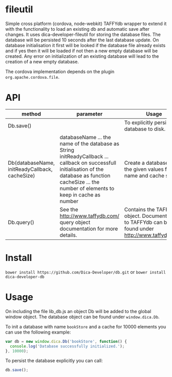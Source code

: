 fileutil
========

Simple cross platform (cordova, node-webkit) TAFFYdb wrapper to extend it with the functionality to load an existing db and automatic save after changes.
It uses dica-developer-fileutil for storing the database files. The database will be persisted 10 seconds after the last database update.
On database initialisation it first will be looked if the database file already exists and if yes then it will be loaded if not then a new empty database will be created.
Any error on initialization of an existing database will lead to the creation of a new empty database.

The cordova implementation depends on the plugin ```org.apache.cordova.file```.

API
===

|method|parameter|Usage|
-------|---------|------
|Db.save()||To explicitly persist the database to disk.|
|Db(databaseName, initReadyCallback, cacheSize)|databaseName ... the name of the database as String<br />initReadyCallback ... callback on successfull initialisation of the database as function<br />cacheSize ... the number of elements to keep in cache as number|Create a database with the given values for name and cache size.|
|Db.query()|See the http://www.taffydb.com/ query object documentation for more details.|Contains the TAFFYdb object. Documentation to TAFFYdb can be found under http://www.taffydb.com/|

Install
=====

```bower install https://github.com/Dica-Developer/db.git``` or
```bower install dica-developer-db```

Usage
=====

On including the file lib_db.js an object Db will be added to the global window object.
The database object can be found under ```window.dica.Db```.

To init a database with name ```bookStore``` and a cache for 10000 elements you can use the following example:

```javascript
var db = new window.dica.Db('bookStore', function() {
  console.log('Database successfully initialized.');
}, 10000);
```

To persist the database explicitly you can call:

```javascript
db.save();
```
